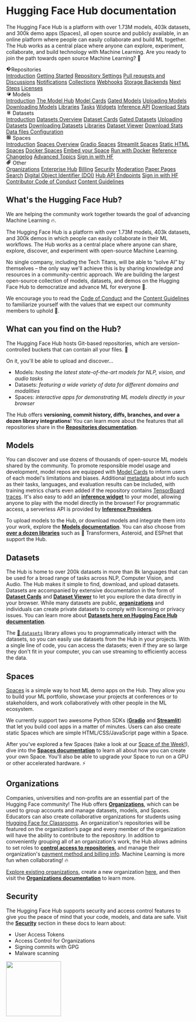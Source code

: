 # Hugging Face Hub documentation

The Hugging Face Hub is a platform with over 1.73M models, 403k datasets, and 300k demo apps (Spaces), all open source and publicly available, in an online platform where people can easily collaborate and build ML together. The Hub works as a central place where anyone can explore, experiment, collaborate, and build technology with Machine Learning. Are you ready to join the path towards open source Machine Learning? 🤗

<div class="grid grid-cols-1 gap-4 sm:grid-cols-2 lg:grid-cols-3 md:mt-10">

<div class="group flex flex-col space-y-2 rounded-xl border border-orange-100 bg-linear-to-br from-orange-50 dark:bg-none px-6 py-4 transition-colors hover:shadow-sm dark:border-orange-700">
<div class="flex items-center py-0.5 text-lg font-semibold text-orange-600 dark:text-gray-400 mb-1">
 <svg class="shrink-0 mr-1.5 text-orange-500" xmlns="http://www.w3.org/2000/svg" xmlns:xlink="http://www.w3.org/1999/xlink" aria-hidden="true" focusable="false" role="img" width="1em" height="1em" preserveAspectRatio="xMidYMid meet" viewBox="0 0 24 24"><path fill="currentColor" d="M2.6 10.59L8.38 4.8l1.69 1.7c-.24.85.15 1.78.93 2.23v5.54c-.6.34-1 .99-1 1.73a2 2 0 0 0 2 2a2 2 0 0 0 2-2c0-.74-.4-1.39-1-1.73V9.41l2.07 2.09c-.07.15-.07.32-.07.5a2 2 0 0 0 2 2a2 2 0 0 0 2-2a2 2 0 0 0-2-2c-.18 0-.35 0-.5.07L13.93 7.5a1.98 1.98 0 0 0-1.15-2.34c-.43-.16-.88-.2-1.28-.09L9.8 3.38l.79-.78c.78-.79 2.04-.79 2.82 0l7.99 7.99c.79.78.79 2.04 0 2.82l-7.99 7.99c-.78.79-2.04.79-2.82 0L2.6 13.41c-.79-.78-.79-2.04 0-2.82Z"></path></svg>Repositories</div>
<a class="transform no-underline! transition-colors hover:translate-x-px hover:text-gray-700" href="./repositories">Introduction</a>
<a class="transform no-underline! transition-colors hover:translate-x-px hover:text-gray-700" href="./repositories-getting-started">Getting Started</a>
<a class="transform no-underline! transition-colors hover:translate-x-px hover:text-gray-700" href="./repositories-settings">Repository Settings</a>
<a class="transform no-underline! transition-colors hover:translate-x-px hover:text-gray-700" href="./repositories-pull-requests-discussions">Pull requests and Discussions</a>
<a class="transform no-underline! transition-colors hover:translate-x-px hover:text-gray-700" href="./notifications">Notifications</a>
<a class="transform no-underline! transition-colors hover:translate-x-px hover:text-gray-700" href="./collections">Collections</a>
<a class="transform no-underline! transition-colors hover:translate-x-px hover:text-gray-700" href="./webhooks">Webhooks</a>
<a class="transform no-underline! transition-colors hover:translate-x-px hover:text-gray-700" href="./storage-backends">Storage Backends</a>
<a class="transform no-underline! transition-colors hover:translate-x-px hover:text-gray-700" href="./repositories-next-steps">Next Steps</a>
<a class="transform no-underline! transition-colors hover:translate-x-px hover:text-gray-700" href="./repositories-licenses">Licenses</a>
</div>

<div class="group flex flex-col space-y-2 rounded-xl border border-indigo-100 bg-linear-to-br from-indigo-50 dark:bg-none px-6 py-4 transition-colors hover:shadow-sm dark:border-indigo-700">
<div class="flex items-center py-0.5 text-lg font-semibold text-indigo-600 dark:text-gray-400 mb-1">
    <svg class="shrink-0 mr-1.5 text-indigo-500" xmlns="http://www.w3.org/2000/svg" xmlns:xlink="http://www.w3.org/1999/xlink" aria-hidden="true" focusable="false" role="img" width="1em" height="1em" preserveAspectRatio="xMidYMid meet" viewBox="0 0 24 24"><path class="uim-quaternary" d="M20.23 7.24L12 12L3.77 7.24a1.98 1.98 0 0 1 .7-.71L11 2.76c.62-.35 1.38-.35 2 0l6.53 3.77c.29.173.531.418.7.71z" opacity=".25" fill="currentColor"></path><path class="uim-tertiary" d="M12 12v9.5a2.09 2.09 0 0 1-.91-.21L4.5 17.48a2.003 2.003 0 0 1-1-1.73v-7.5a2.06 2.06 0 0 1 .27-1.01L12 12z" opacity=".5" fill="currentColor"></path><path class="uim-primary" d="M20.5 8.25v7.5a2.003 2.003 0 0 1-1 1.73l-6.62 3.82c-.275.13-.576.198-.88.2V12l8.23-4.76c.175.308.268.656.27 1.01z" fill="currentColor"></path></svg> Models</div>
<a class="no-underline! hover:opacity-60 transform transition-colors hover:translate-x-px" href="./models">Introduction</a>
<a class="no-underline! hover:opacity-60 transform transition-colors hover:translate-x-px" href="./models-the-hub">The Model Hub</a>
<a class="no-underline! hover:opacity-60 transform transition-colors hover:translate-x-px" href="./model-cards">Model Cards</a>
<a class="no-underline! hover:opacity-60 transform transition-colors hover:translate-x-px" href="./models-gated">Gated Models</a>
<a class="no-underline! hover:opacity-60 transform transition-colors hover:translate-x-px" href="./models-uploading">Uploading Models</a>
<a class="no-underline! hover:opacity-60 transform transition-colors hover:translate-x-px" href="./models-downloading">Downloading Models</a>
<a class="no-underline! hover:opacity-60 transform transition-colors hover:translate-x-px" href="./models-libraries">Libraries</a>
<a class="no-underline! hover:opacity-60 transform transition-colors hover:translate-x-px" href="./models-tasks">Tasks</a>
<a class="no-underline! hover:opacity-60 transform transition-colors hover:translate-x-px" href="./models-widgets">Widgets</a>
<a class="no-underline! hover:opacity-60 transform transition-colors hover:translate-x-px" href="./models-inference">Inference API</a>
<a class="no-underline! hover:opacity-60 transform transition-colors hover:translate-x-px" href="./models-download-stats">Download Stats</a>
</div>

<div class="group flex flex-col space-y-2 rounded-xl border border-red-100 bg-linear-to-br from-red-50 dark:bg-none px-6 py-4 transition-colors hover:shadow-sm dark:border-red-700">
<div class="flex items-center py-0.5 text-lg font-semibold text-red-600 dark:text-gray-400 mb-1">
<svg class="shrink-0 mr-1.5 text-red-400" xmlns="http://www.w3.org/2000/svg" xmlns:xlink="http://www.w3.org/1999/xlink" aria-hidden="true" focusable="false" role="img" width="1em" height="1em" preserveAspectRatio="xMidYMid meet" viewBox="0 0 25 25"><ellipse cx="12.5" cy="5" fill="currentColor" fill-opacity="0.25" rx="7.5" ry="2"></ellipse><path d="M12.5 15C16.6421 15 20 14.1046 20 13V20C20 21.1046 16.6421 22 12.5 22C8.35786 22 5 21.1046 5 20V13C5 14.1046 8.35786 15 12.5 15Z" fill="currentColor" opacity="0.5"></path><path d="M12.5 7C16.6421 7 20 6.10457 20 5V11.5C20 12.6046 16.6421 13.5 12.5 13.5C8.35786 13.5 5 12.6046 5 11.5V5C5 6.10457 8.35786 7 12.5 7Z" fill="currentColor" opacity="0.5"></path><path d="M5.23628 12C5.08204 12.1598 5 12.8273 5 13C5 14.1046 8.35786 15 12.5 15C16.6421 15 20 14.1046 20 13C20 12.8273 19.918 12.1598 19.7637 12C18.9311 12.8626 15.9947 13.5 12.5 13.5C9.0053 13.5 6.06886 12.8626 5.23628 12Z" fill="currentColor"></path></svg> Datasets</div>
<a class="no-underline! hover:opacity-60 transform transition-colors hover:translate-x-px" href="./datasets">Introduction</a>
<a class="no-underline! hover:opacity-60 transform transition-colors hover:translate-x-px" href="./datasets-overview">Datasets Overview</a>
<a class="no-underline! hover:opacity-60 transform transition-colors hover:translate-x-px" href="./datasets-cards">Dataset Cards</a>
<a class="no-underline! hover:opacity-60 transform transition-colors hover:translate-x-px" href="./datasets-gated">Gated Datasets</a>
<a class="no-underline! hover:opacity-60 transform transition-colors hover:translate-x-px" href="./datasets-adding">Uploading Datasets</a>
<a class="no-underline! hover:opacity-60 transform transition-colors hover:translate-x-px" href="./datasets-downloading">Downloading Datasets</a>
<a class="no-underline! hover:opacity-60 transform transition-colors hover:translate-x-px" href="./datasets-libraries">Libraries</a>
<a class="no-underline! hover:opacity-60 transform transition-colors hover:translate-x-px" href="./datasets-viewer">Dataset Viewer</a>
<a class="no-underline! hover:opacity-60 transform transition-colors hover:translate-x-px" href="./datasets-download-stats">Download Stats</a>
<a class="no-underline! hover:opacity-60 transform transition-colors hover:translate-x-px" href="./datasets-data-files-configuration">Data files Configuration</a>
</div>

<div class="group flex flex-col space-y-2 rounded-xl border border-blue-100 bg-linear-to-br from-blue-50 dark:bg-none px-6 py-4 transition-colors hover:shadow-sm dark:border-blue-700">
<div class="flex items-center py-0.5 text-lg font-semibold text-blue-600 dark:text-gray-400 mb-1">
<svg class="shrink-0 mr-1.5 text-blue-500" xmlns="http://www.w3.org/2000/svg" xmlns:xlink="http://www.w3.org/1999/xlink" aria-hidden="true" focusable="false" role="img" width="1em" height="1em" viewBox="0 0 25 25"><path opacity=".5" d="M6.016 14.674v4.31h4.31v-4.31h-4.31ZM14.674 14.674v4.31h4.31v-4.31h-4.31ZM6.016 6.016v4.31h4.31v-4.31h-4.31Z" fill="currentColor"></path><path opacity=".75" fill-rule="evenodd" clip-rule="evenodd" d="M3 4.914C3 3.857 3.857 3 4.914 3h6.514c.884 0 1.628.6 1.848 1.414a5.171 5.171 0 0 1 7.31 7.31c.815.22 1.414.964 1.414 1.848v6.514A1.914 1.914 0 0 1 20.086 22H4.914A1.914 1.914 0 0 1 3 20.086V4.914Zm3.016 1.102v4.31h4.31v-4.31h-4.31Zm0 12.968v-4.31h4.31v4.31h-4.31Zm8.658 0v-4.31h4.31v4.31h-4.31Zm0-10.813a2.155 2.155 0 1 1 4.31 0 2.155 2.155 0 0 1-4.31 0Z" fill="currentColor"></path><path opacity=".25" d="M16.829 6.016a2.155 2.155 0 1 0 0 4.31 2.155 2.155 0 0 0 0-4.31Z" fill="currentColor"></path></svg> Spaces</div>
<a class="no-underline! hover:opacity-60 transform transition-colors hover:translate-x-px" href="./spaces">Introduction</a>
<a class="no-underline! hover:opacity-60 transform transition-colors hover:translate-x-px" href="./spaces-overview">Spaces Overview</a>
<a class="no-underline! hover:opacity-60 transform transition-colors hover:translate-x-px" href="./spaces-sdks-gradio">Gradio Spaces</a>
<a class="no-underline! hover:opacity-60 transform transition-colors hover:translate-x-px" href="./spaces-sdks-streamlit">Streamlit Spaces</a>
<a class="no-underline! hover:opacity-60 transform transition-colors hover:translate-x-px" href="./spaces-sdks-static">Static HTML Spaces</a>
<a class="no-underline! hover:opacity-60 transform transition-colors hover:translate-x-px" href="./spaces-sdks-docker">Docker Spaces</a>
<a class="no-underline! hover:opacity-60 transform transition-colors hover:translate-x-px" href="./spaces-embed">Embed your Space</a>
<a class="no-underline! hover:opacity-60 transform transition-colors hover:translate-x-px" href="./spaces-run-with-docker">Run with Docker</a>
<a class="no-underline! hover:opacity-60 transform transition-colors hover:translate-x-px" href="./spaces-config-reference">Reference</a>
<a class="no-underline! hover:opacity-60 transform transition-colors hover:translate-x-px" href="./spaces-changelog">Changelog</a>
<a class="no-underline! hover:opacity-60 transform transition-colors hover:translate-x-px" href="./spaces-advanced">Advanced Topics</a>
<a class="no-underline! hover:opacity-60 transform transition-colors hover:translate-x-px" href="./spaces-oauth">Sign in with HF</a>
</div>

<div class="group flex flex-col space-y-2 rounded-xl border border-green-100 bg-linear-to-br from-green-50 dark:bg-none px-6 py-4 transition-colors hover:shadow-sm dark:border-green-700">
<div class="flex items-center py-0.5 text-lg font-semibold text-green-600 dark:text-gray-400 mb-1">
<svg class="shrink-0 mr-1.5 text-green-500" xmlns="http://www.w3.org/2000/svg" xmlns:xlink="http://www.w3.org/1999/xlink" aria-hidden="true" focusable="false" role="img" width="1em" height="1em" viewBox="0 0 24 24"><path fill="currentColor" stroke="currentColor" d="M8.892 21.854a6.25 6.25 0 0 1-4.42-10.67l7.955-7.955a4.5 4.5 0 0 1 6.364 6.364l-6.895 6.894a2.816 2.816 0 0 1-3.89 0a2.75 2.75 0 0 1 .002-3.888l5.126-5.127a1 1 0 1 1 1.414 1.414l-5.126 5.127a.75.75 0 0 0 0 1.06a.768.768 0 0 0 1.06 0l6.895-6.894a2.503 2.503 0 0 0 0-3.535a2.56 2.56 0 0 0-3.536 0l-7.955 7.955a4.25 4.25 0 1 0 6.01 6.01l6.188-6.187a1 1 0 1 1 1.414 1.414l-6.187 6.186a6.206 6.206 0 0 1-4.42 1.832z"></path></svg> Other</div>
<a class="no-underline! hover:opacity-60 transform transition-colors hover:translate-x-px" href="./organizations">Organizations</a>
<a class="no-underline! hover:opacity-60 transform transition-colors hover:translate-x-px" href="./enterprise-hub">Enterprise Hub</a>
<a class="no-underline! hover:opacity-60 transform transition-colors hover:translate-x-px" href="./billing">Billing</a>
<a class="no-underline! hover:opacity-60 transform transition-colors hover:translate-x-px" href="./security">Security</a>
<a class="no-underline! hover:opacity-60 transform transition-colors hover:translate-x-px" href="./moderation">Moderation</a>
<a class="no-underline! hover:opacity-60 transform transition-colors hover:translate-x-px" href="./paper-pages">Paper Pages</a>
<a class="no-underline! hover:opacity-60 transform transition-colors hover:translate-x-px" href="./search">Search</a>
<a class="no-underline! hover:opacity-60 transform transition-colors hover:translate-x-px" href="./doi">Digital Object Identifier (DOI)</a>
<a class="no-underline! hover:opacity-60 transform transition-colors hover:translate-x-px" href="./api">Hub API Endpoints</a>
<a class="no-underline! hover:opacity-60 transform transition-colors hover:translate-x-px" href="./oauth">Sign in with HF</a>
<a class="no-underline! hover:opacity-60 transform transition-colors hover:translate-x-px" href="https://huggingface.co/code-of-conduct">Contributor Code of Conduct</a>
<a class="no-underline! hover:opacity-60 transform transition-colors hover:translate-x-px" href="https://huggingface.co/content-guidelines">Content Guidelines</a>
</div>

</div>

## What's the Hugging Face Hub?

We are helping the community work together towards the goal of advancing Machine Learning 🔥.

The Hugging Face Hub is a platform with over 1.73M models, 403k datasets, and 300k demos in which people can easily collaborate in their ML workflows. The Hub works as a central place where anyone can share, explore, discover, and experiment with open-source Machine Learning.

No single company, including the Tech Titans, will be able to “solve AI” by themselves – the only way we'll achieve this is by sharing knowledge and resources in a community-centric approach. We are building the largest open-source collection of models, datasets, and demos on the Hugging Face Hub to democratize and advance ML for everyone 🚀.

We encourage you to read the [Code of Conduct](https://huggingface.co/code-of-conduct) and the [Content Guidelines](https://huggingface.co/content-guidelines) to familiarize yourself with the values that we expect our community members to uphold 🤗.

## What can you find on the Hub?

The Hugging Face Hub hosts Git-based repositories, which are version-controlled buckets that can contain all your files. 💾

On it, you'll be able to upload and discover...

- Models: _hosting the latest state-of-the-art models for NLP, vision, and audio tasks_
- Datasets: _featuring a wide variety of data for different domains and modalities_
- Spaces: _interactive apps for demonstrating ML models directly in your browser_

The Hub offers **versioning, commit history, diffs, branches, and over a dozen library integrations**! You can learn more about the features that all repositories share in the [**Repositories documentation**](./repositories).

## Models

You can discover and use dozens of thousands of open-source ML models shared by the community. To promote responsible model usage and development, model repos are equipped with [Model Cards](./model-cards) to inform users of each model's limitations and biases. Additional [metadata](./model-cards#model-card-metadata) about info such as their tasks, languages, and evaluation results can be included, with training metrics charts even added if the repository contains [TensorBoard traces](./tensorboard). It's also easy to add an [**inference widget**](./models-widgets) to your model, allowing anyone to play with the model directly in the browser! For programmatic access, a serverless API is provided by [**Inference Providers**](./models-inference).

To upload models to the Hub, or download models and integrate them into your work, explore the [**Models documentation**](./models). You can also choose from [**over a dozen libraries**](./models-libraries) such as 🤗 Transformers, Asteroid, and ESPnet that support the Hub.

## Datasets

The Hub is home to over 200k datasets in more than 8k languages that can be used for a broad range of tasks across NLP, Computer Vision, and Audio. The Hub makes it simple to find, download, and upload datasets. Datasets are accompanied by extensive documentation in the form of [**Dataset Cards**](./datasets-cards) and [**Dataset Viewer**](./datasets-viewer) to let you explore the data directly in your browser. While many datasets are public, [**organizations**](./organizations) and individuals can create private datasets to comply with licensing or privacy issues. You can learn more about [**Datasets here on Hugging Face Hub documentation**](./datasets-overview).

The [🤗 `datasets`](https://huggingface.co/docs/datasets/index) library allows you to programmatically interact with the datasets, so you can easily use datasets from the Hub in your projects. With a single line of code, you can access the datasets; even if they are so large they don't fit in your computer, you can use streaming to efficiently access the data.

## Spaces

[Spaces](https://huggingface.co/spaces) is a simple way to host ML demo apps on the Hub. They allow you to build your ML portfolio, showcase your projects at conferences or to stakeholders, and work collaboratively with other people in the ML ecosystem.

We currently support two awesome Python SDKs (**[Gradio](https://gradio.app/)** and **[Streamlit](https://streamlit.io/)**) that let you build cool apps in a matter of minutes. Users can also create static Spaces which are simple HTML/CSS/JavaScript page within a Space.

After you've explored a few Spaces (take a look at our [Space of the Week!](https://huggingface.co/spaces)), dive into the [**Spaces documentation**](./spaces-overview) to learn all about how you can create your own Space. You'll also be able to upgrade your Space to run on a GPU or other accelerated hardware. ⚡️

## Organizations

Companies, universities and non-profits are an essential part of the Hugging Face community! The Hub offers [**Organizations**](./organizations), which can be used to group accounts and manage datasets, models, and Spaces. Educators can also create collaborative organizations for students using [Hugging Face for Classrooms](https://huggingface.co/classrooms). An organization's repositories will be featured on the organization’s page and every member of the organization will have the ability to contribute to the repository. In addition to conveniently grouping all of an organization's work, the Hub allows admins to set roles to [**control access to repositories**](./organizations-security), and manage their organization's [payment method and billing info](https://huggingface.co/pricing). Machine Learning is more fun when collaborating! 🔥

[Explore existing organizations](https://huggingface.co/organizations), create a new organization [here](https://huggingface.co/organizations/new), and then visit the [**Organizations documentation**](./organizations) to learn more.

## Security

The Hugging Face Hub supports security and access control features to give you the peace of mind that your code, models, and data are safe. Visit the [**Security**](./security) section in these docs to learn about:

- User Access Tokens
- Access Control for Organizations
- Signing commits with GPG
- Malware scanning

<img width="150" src="https://huggingface.co/datasets/huggingface/documentation-images/resolve/main/hub/security-soc-1.jpg">
